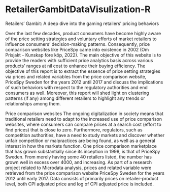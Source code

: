 # RetailerGambitDataVisulization-R
Retailers’ Gambit: A deep dive into the gaming retailers’ pricing behaviors


Over the last few decades, product consumers have become highly aware of the price setting strategies and voluntary efforts of market retailers to influence consumers’ decision-making patterns. Consequently, price comparison websites like PriceSpy came into existence in 2002 (Om Prisjakt - Kunskap före köp, 2022). The main objective of this website is to provide the readers with sufficient price analytics basis across various products’ ranges at nil cost to enhance their buying efficiency. The objective of this report is to extract the essence of price setting strategies via prices and related variables from the price comparison website, PriceSpy Sweden for the years 2012 until 2017 and discuss the implications of such behaviors with respect to the regulatory authorities and end consumers as well. Moreover, this report will shed light on clustering patterns (if any) among different retailers to highlight any trends or relationships among them.


Price comparison websites
The ongoing digitalization in society means that traditional retailers need to adapt to the increased use of price comparison websites, where consumers can compare prices at a search cost (effort to find prices) that is close to zero. Furthermore, regulators, such as competition authorities, have a need to study markets and discover whether unfair competition or malpractices are being found, as well as a general interest in how the markets function. One price comparison marketplace that has grown substantially since its inception in 1998, is that of PriceSpy Sweden. From merely having some 40 retailers listed, the number has grown well in excess over 4000, and increasing. As part of a research project related to Microdata analysis, prices and related variable were retrieved from the price comparison website PriceSpy Sweden for the years 2012 until early 2017. Data consists of primarily prices on retailer-product level, both CPI adjusted price and log of CPI adjusted price is included.
